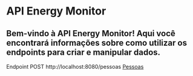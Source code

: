 # API Energy Monitor
## Bem-vindo à API Energy Monitor! Aqui você encontrará informações sobre como utilizar os endpoints para criar e manipular dados.

Endpoint
POST http://localhost:8080/pessoas
[Pessoas](Documentacao/PESSOA.md)